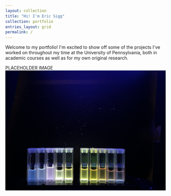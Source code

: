 ```yaml
---
layout: collection
title: "Hi! I'm Eric Sigg"
collection: portfolio
entries_layout: grid
permalink: /
---
```



Welcome to my portfolio! I'm excited to show off some of the projects I've worked on throughout my time at the University of Pennsylvania, both in academic courses as well as for my own original research.

PLACEHOLDER IMAGE
![My Image](/assets/images/IMG_5727.JPG)

